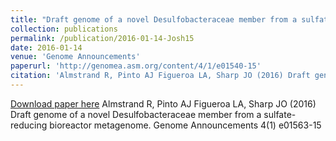 ```yaml
---
title: "Draft genome of a novel Desulfobacteraceae member from a sulfate-reducing bioreactor metagenome"
collection: publications
permalink: /publication/2016-01-14-Josh15
date: 2016-01-14
venue: 'Genome Announcements'
paperurl: 'http://genomea.asm.org/content/4/1/e01540-15'
citation: 'Almstrand R, Pinto AJ Figueroa LA, Sharp JO (2016) Draft genome of a novel Desulfobacteraceae member from a sulfate-reducing bioreactor metagenome. Genome Announcements 4(1) e01563-15'
---
```


<a href='http://genomea.asm.org/content/4/1/e01540-15'>Download paper here</a>
Almstrand R, Pinto AJ Figueroa LA, Sharp JO (2016) Draft genome of a novel Desulfobacteraceae member from a sulfate-reducing bioreactor metagenome. Genome Announcements 4(1) e01563-15
